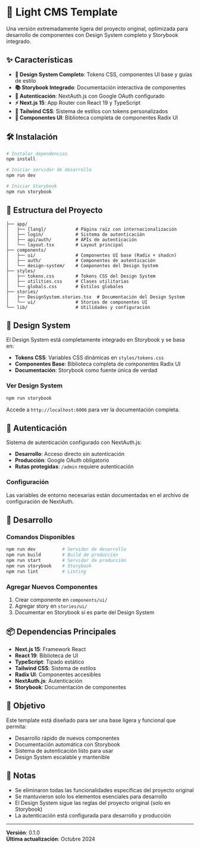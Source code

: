 # 🚀 Light CMS Template

Una versión extremadamente ligera del proyecto original, optimizada para desarrollo de componentes con Design System completo y Storybook integrado.

## ✨ Características

- **🎨 Design System Completo**: Tokens CSS, componentes UI base y guías de estilo
- **📚 Storybook Integrado**: Documentación interactiva de componentes
- **🔐 Autenticación**: NextAuth.js con Google OAuth configurado
- **⚡ Next.js 15**: App Router con React 19 y TypeScript
- **🎯 Tailwind CSS**: Sistema de estilos con tokens personalizados
- **🧩 Componentes UI**: Biblioteca completa de componentes Radix UI

## 🛠️ Instalación

```bash
# Instalar dependencias
npm install

# Iniciar servidor de desarrollo
npm run dev

# Iniciar Storybook
npm run storybook
```

## 📁 Estructura del Proyecto

```
├── app/
│   ├── [lang]/           # Página raíz con internacionalización
│   ├── login/            # Sistema de autenticación
│   ├── api/auth/         # APIs de autenticación
│   └── layout.tsx        # Layout principal
├── components/
│   ├── ui/               # Componentes UI base (Radix + shadcn)
│   ├── auth/             # Componentes de autenticación
│   └── design-system/    # Componentes del Design System
├── styles/
│   ├── tokens.css        # Tokens CSS del Design System
│   ├── utilities.css     # Clases utilitarias
│   └── globals.css       # Estilos globales
├── stories/
│   ├── DesignSystem.stories.tsx  # Documentación del Design System
│   └── ui/               # Stories de componentes UI
└── lib/                  # Utilidades y configuración
```

## 🎨 Design System

El Design System está completamente integrado en Storybook y se basa en:

- **Tokens CSS**: Variables CSS dinámicas en `styles/tokens.css`
- **Componentes Base**: Biblioteca completa de componentes Radix UI
- **Documentación**: Storybook como fuente única de verdad

### Ver Design System

```bash
npm run storybook
```

Accede a `http://localhost:6006` para ver la documentación completa.

## 🔐 Autenticación

Sistema de autenticación configurado con NextAuth.js:

- **Desarrollo**: Acceso directo sin autenticación
- **Producción**: Google OAuth obligatorio
- **Rutas protegidas**: `/admin` requiere autenticación

### Configuración

Las variables de entorno necesarias están documentadas en el archivo de configuración de NextAuth.

## 🚀 Desarrollo

### Comandos Disponibles

```bash
npm run dev          # Servidor de desarrollo
npm run build        # Build de producción
npm run start        # Servidor de producción
npm run storybook    # Storybook
npm run lint         # Linting
```

### Agregar Nuevos Componentes

1. Crear componente en `components/ui/`
2. Agregar story en `stories/ui/`
3. Documentar en Storybook si es parte del Design System

## 📦 Dependencias Principales

- **Next.js 15**: Framework React
- **React 19**: Biblioteca de UI
- **TypeScript**: Tipado estático
- **Tailwind CSS**: Sistema de estilos
- **Radix UI**: Componentes accesibles
- **NextAuth.js**: Autenticación
- **Storybook**: Documentación de componentes

## 🎯 Objetivo

Este template está diseñado para ser una base ligera y funcional que permita:

- Desarrollo rápido de nuevos componentes
- Documentación automática con Storybook
- Sistema de autenticación listo para usar
- Design System escalable y mantenible

## 📝 Notas

- Se eliminaron todas las funcionalidades específicas del proyecto original
- Se mantuvieron solo los elementos esenciales para desarrollo
- El Design System sigue las reglas del proyecto original (solo en Storybook)
- La autenticación está configurada para desarrollo y producción

---

**Versión**: 0.1.0  
**Última actualización**: Octubre 2024